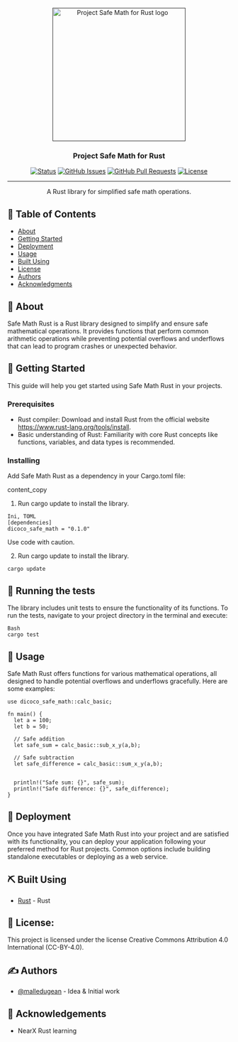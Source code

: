 <p align="center">
  <a href="" rel="noopener">
 <img src="https://i.imgur.com/On9HPQN.jpeg" alt="Project Safe Math for Rust logo" width="300" height="300"></a>
</p>

<h3 align="center">Project Safe Math for Rust</h3>

<div align="center">

[![Status](https://img.shields.io/badge/status-active-success.svg)]()
[![GitHub Issues](https://img.shields.io/badge/issues-0%20open-red)](https://github.com/malledugean/rust_safe_math/issues)
[![GitHub Pull Requests](https://img.shields.io/badge/pull%20requests-0%20pull-yellow)](https://github.com/malledugean/rust_safe_math/pulls)
[![License](https://img.shields.io/badge/license-CC--BY--4.0-blue) ](#license)

</div>

---

<p align="center"> A Rust library for simplified safe math operations.
    <br> 
</p>

## 📝 Table of Contents

-   [About](#about)
-   [Getting Started](#getting_started)
-   [Deployment](#deployment)
-   [Usage](#usage)
-   [Built Using](#built_using)
-   [License](#license)
-   [Authors](#authors)
-   [Acknowledgments](#acknowledgement)

## 🧐 About <a name = "about"></a>

Safe Math Rust is a Rust library designed to simplify and ensure safe mathematical operations. It provides functions that perform common arithmetic operations while preventing potential overflows and underflows that can lead to program crashes or unexpected behavior.

## 🏁 Getting Started <a name = "getting_started"></a>

This guide will help you get started using Safe Math Rust in your projects.

### Prerequisites

-   Rust compiler: Download and install Rust from the official website https://www.rust-lang.org/tools/install.
-   Basic understanding of Rust: Familiarity with core Rust concepts like functions, variables, and data types is recommended.

### Installing

Add Safe Math Rust as a dependency in your Cargo.toml file:

content_copy

1. Run cargo update to install the library.

```
Ini, TOML
[dependencies]
dicoco_safe_math = "0.1.0"
```

Use code with caution.

2. Run cargo update to install the library.

```
cargo update
```

## 🔧 Running the tests <a name = "tests"></a>

The library includes unit tests to ensure the functionality of its functions. To run the tests, navigate to your project directory in the terminal and execute:

```
Bash
cargo test
```

## 🎈 Usage <a name="usage"></a>

Safe Math Rust offers functions for various mathematical operations, all designed to handle potential overflows and underflows gracefully. Here are some examples:

```
use dicoco_safe_math::calc_basic;

fn main() {
  let a = 100;
  let b = 50;

  // Safe addition
  let safe_sum = calc_basic::sub_x_y(a,b);

  // Safe subtraction
  let safe_difference = calc_basic::sum_x_y(a,b);


  println!("Safe sum: {}", safe_sum);
  println!("Safe difference: {}", safe_difference);
}
```

## 🚀 Deployment <a name = "deployment"></a>

Once you have integrated Safe Math Rust into your project and are satisfied with its functionality, you can deploy your application following your preferred method for Rust projects. Common options include building standalone executables or deploying as a web service.

## ⛏️ Built Using <a name = "built_using"></a>

-   [Rust](https://www.rust-lang.org) - Rust

## 📜 License: <a name = "license"></a>

This project is licensed under the license Creative Commons Attribution 4.0 International (CC-BY-4.0).

## ✍️ Authors <a name = "authors"></a>

-   [@malledugean](https://github.com/malledugean) - Idea & Initial work

## 🎉 Acknowledgements <a name = "acknowledgement"></a>

-   NearX Rust learning
